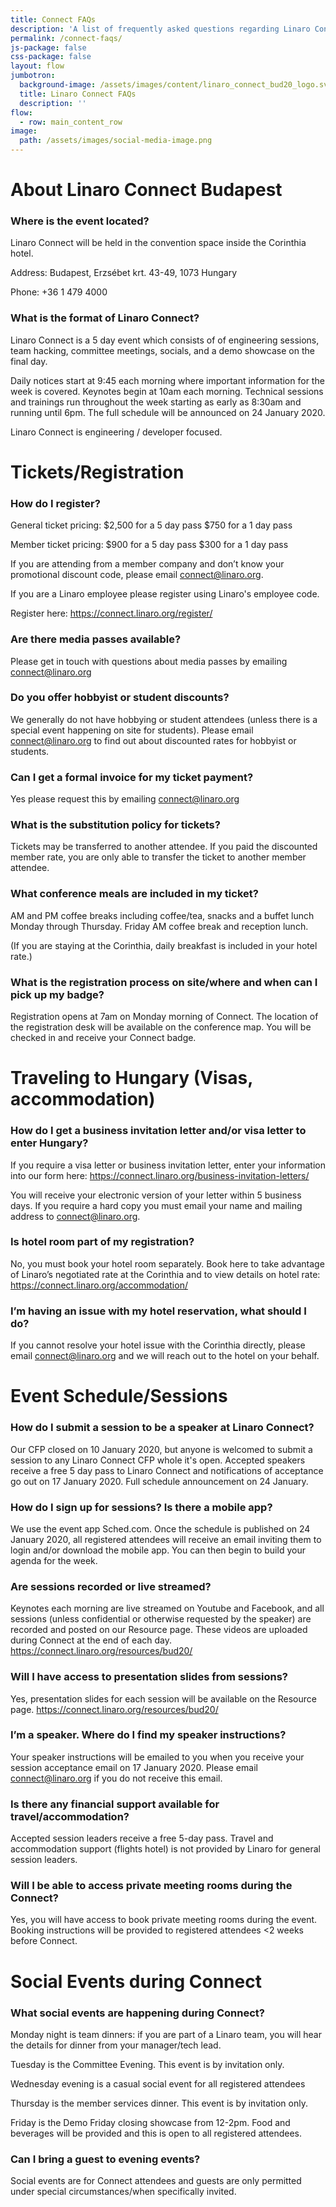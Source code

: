 ```yaml
---
title: Connect FAQs
description: 'A list of frequently asked questions regarding Linaro Connect '
permalink: /connect-faqs/
js-package: false
css-package: false
layout: flow
jumbotron:
  background-image: /assets/images/content/linaro_connect_bud20_logo.svg
  title: Linaro Connect FAQs
  description: ''
flow:
  - row: main_content_row
image:
  path: /assets/images/social-media-image.png
---
```

# About Linaro Connect Budapest

### Where is the event located?

Linaro Connect will be held in the convention space inside the Corinthia hotel.

Address: Budapest, Erzsébet krt. 43-49, 1073 Hungary

Phone: +36 1 479 4000

### **What is the format of Linaro Connect?**

Linaro Connect is a 5 day event which consists of of engineering sessions, team hacking, committee meetings, socials, and a demo showcase on the final day.

Daily notices start at 9:45 each morning where important information for the week is covered. Keynotes begin at 10am each morning. Technical sessions and trainings run throughout the week starting as early as 8:30am and running until 6pm. The full schedule will be announced on 24 January 2020.

Linaro Connect is engineering / developer focused.

# Tickets/Registration

### **How do I register?**

General ticket pricing: $2,500 for a 5 day pass $750 for a 1 day pass

Member ticket pricing: $900 for a 5 day pass $300 for a 1 day pass

If you are attending from a member company and don’t know your promotional discount code, please email connect@linaro.org.

If you are a Linaro employee please register using Linaro's employee code.

Register here: https://connect.linaro.org/register/

### **Are there media passes available?**

Please get in touch with questions about media passes by emailing connect@linaro.org

### **Do you offer hobbyist or student discounts?**

We generally do not have hobbying or student attendees (unless there is a special event happening on site for students). Please email connect@linaro.org to find out about discounted rates for hobbyist or students.

### **Can I get a formal invoice for my ticket payment?**

Yes please request this by emailing connect@linaro.org

### **What is the substitution policy for tickets?**

Tickets may be transferred to another attendee. If you paid the discounted member rate, you are only able to transfer the ticket to another member attendee.

### **What conference meals are included in my ticket?**

AM and PM coffee breaks including coffee/tea, snacks and a buffet lunch Monday through Thursday. Friday AM coffee break and reception lunch.

(If you are staying at the Corinthia, daily breakfast is included in your hotel rate.)

### **What is the registration process on site/where and when can I pick up my badge?**

Registration opens at 7am on Monday morning of Connect. The location of the registration desk will be available on the conference map. You will be checked in and receive your Connect badge.

# Traveling to Hungary (Visas, accommodation)

### **How do I get a business invitation letter and/or visa letter to enter Hungary?**

If you require a visa letter or business invitation letter, enter your information into our form here: https://connect.linaro.org/business-invitation-letters/

You will receive your electronic version of your letter within 5 business days. If you require a hard copy you must email your name and mailing address to connect@linaro.org.

### **Is hotel room part of my registration?**

No, you must book your hotel room separately. Book here to take advantage of Linaro’s negotiated rate at the Corinthia and to view details on hotel rate: https://connect.linaro.org/accommodation/

### **I’m having an issue with my hotel reservation, what should I do?**

If you cannot resolve your hotel issue with the Corinthia directly, please email connect@linaro.org and we will reach out to the hotel on your behalf.

# Event Schedule/Sessions

### How do I submit a session to be a speaker at Linaro Connect?

Our CFP closed on 10 January 2020, but anyone is welcomed to submit a session to any Linaro Connect CFP whole it's open. Accepted speakers receive a free 5 day pass to Linaro Connect and notifications of acceptance go out on 17 January 2020. Full schedule announcement on 24 January. 

### **How do I sign up for sessions? Is there a mobile app?**

We use the event app Sched.com. Once the schedule is published on 24 January 2020, all registered attendees will receive an email inviting them to login and/or download the mobile app. You can then begin to build your agenda for the week.

### **Are sessions recorded or live streamed?**

Keynotes each morning are live streamed on Youtube and Facebook, and all sessions (unless confidential or otherwise requested by the speaker) are recorded and posted on our Resource page. These videos are uploaded during Connect at the end of each day. https://connect.linaro.org/resources/bud20/

### **Will I have access to presentation slides from sessions?**

Yes, presentation slides for each session will be available on the Resource page. https://connect.linaro.org/resources/bud20/

### **I’m a speaker. Where do I find my speaker instructions?**

Your speaker instructions will be emailed to you when you receive your session acceptance email on 17 January 2020. Please email connect@linaro.org if you do not receive this email.

### **Is there any financial support available for travel/accommodation?**

Accepted session leaders receive a free 5-day pass. Travel and accommodation support (flights hotel) is not provided by Linaro for general session leaders. 

### **Will I be able to access private meeting rooms during the Connect?**

Yes, you will have access to book private meeting rooms during the event. Booking instructions will be provided to registered attendees <2 weeks before Connect.

# Social Events during Connect

### **What social events are happening during Connect?**

Monday night is team dinners: if you are part of a Linaro team, you will hear the details for dinner from your manager/tech lead.

Tuesday is the Committee Evening. This event is by invitation only.

Wednesday evening is a casual social event for all registered attendees

Thursday is the member services dinner. This event is by invitation only.

Friday is the Demo Friday closing showcase from 12-2pm. Food and beverages will be provided and this is open to all registered attendees.

### **Can I bring a guest to evening events?**

Social events are for Connect attendees and guests are only permitted under special circumstances/when specifically invited.

